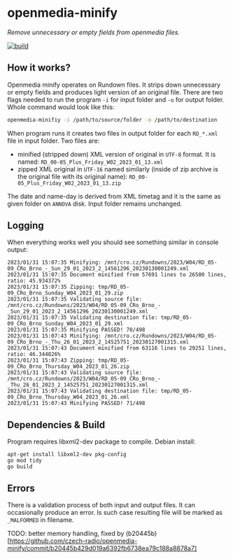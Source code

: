 # openmedia-minify


_Remove unnecessary or empty fields from openmedia files._

[![build](https://github.com/czech-radio/openmedia-minify/actions/workflows/main.yml/badge.svg)](https://github.com/czech-radio/openmedia-minify/actions/workflows/main.yml)


## How it works?

Openmedia minify operates on Rundown files. It strips down unnecessary or empty fields and produces light version of an original file.
There are two flags needed to run the program `-i` for input folder and `-o` for output folder. Whole command would look like this:

```bash
openmedia-minifiy -i /path/to/source/folder -o /path/to/destination
```

When program runs it creates two files in output folder for each `RD_*.xml` file in input folder. Two files are:
- minified (stripped down) XML version of original in `UTF-8` format. It is named: `RD_00-05_Plus_Friday_W02_2023_01_13.xml`
- zipped XML original in `UTF-16` named similarly (inside of zip archive is the original file with its original name): `RD_00-05_Plus_Friday_W02_2023_01_13.zip`

The date and name-day is derived from XML timetag and it is the same as given folder on `ANNOVA` disk. Input folder remains unchanged.

## Logging

When everything works well you should see something similar in console output:

```
2023/01/31 15:07:35 Minifying: /mnt/cro.cz/Rundowns/2023/W04/RD_05-09_ČRo_Brno_-_Sun_29_01_2023_2_14561296_20230130001249.xml
2023/01/31 15:07:35 Document minified from 57691 lines to 26500 lines, ratio: 45.934372%
2023/01/31 15:07:35 Zipping: tmp/RD_05-09_ČRo_Brno_Sunday_W04_2023_01_29.zip
2023/01/31 15:07:35 Validating source file: /mnt/cro.cz/Rundowns/2023/W04/RD_05-09_ČRo_Brno_-_Sun_29_01_2023_2_14561296_20230130001249.xml
2023/01/31 15:07:35 Validating destination file: tmp/RD_05-09_ČRo_Brno_Sunday_W04_2023_01_29.xml
2023/01/31 15:07:35 Minifying PASSED! 70/498
2023/01/31 15:07:43 Minifying: /mnt/cro.cz/Rundowns/2023/W04/RD_05-09_ČRo_Brno_-_Thu_26_01_2023_2_14525751_20230127001315.xml
2023/01/31 15:07:43 Document minified from 63116 lines to 29251 lines, ratio: 46.344826%
2023/01/31 15:07:43 Zipping: tmp/RD_05-09_ČRo_Brno_Thursday_W04_2023_01_26.zip
2023/01/31 15:07:43 Validating source file: /mnt/cro.cz/Rundowns/2023/W04/RD_05-09_ČRo_Brno_-_Thu_26_01_2023_2_14525751_20230127001315.xml
2023/01/31 15:07:43 Validating destination file: tmp/RD_05-09_ČRo_Brno_Thursday_W04_2023_01_26.xml
2023/01/31 15:07:43 Minifying PASSED! 71/498
```

## Dependencies & Build

Program requires libxml2-dev package to compile. Debian install:

```
apt-get install libxml2-dev pkg-config
go mod tidy
go build
```

## Errors

There is a validation process of both input and output files. It can occasionally produce an error. Is such case resulting file will be marked as `_MALFORMED` in filename.





TODO: better memory handling, fixed by (b20445b)[https://github.com/czech-radio/openmedia-minify/commit/b20445b429d019a6392fb6738ea79c188a8878a7]
